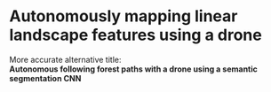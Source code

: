 # Autonomously mapping linear landscape features using a drone

More accurate alternative title:  
**Autonomous following forest paths with a drone using a semantic segmentation CNN**
